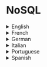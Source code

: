 # NoSQL

<details>
  <summary>English</summary>
  
  ### Materials
- [Search Data Management](https://searchdatamanagement.techtarget.com/definition/NoSQL-Not-Only-SQL)
- [NoSQL](https://en.wikipedia.org/wiki/NoSQL)
- [Mongodb](https://www.mongodb.com/nosql-explained)
- [Amazon](https://aws.amazon.com/nosql/)
- [Couchbase](https://www.couchbase.com/resources/why-nosql)
- [Basho](http://basho.com/resources/nosql-databases/)
- [What is Nosql](https://academy.datastax.com/planet-cassandra/what-is-nosql)
- [Geeks for Geeks](https://www.geeksforgeeks.org/introduction-to-nosql/)
- [Digital Ocean Tutorials](https://www.digitalocean.com/community/tags/nosql?type=tutorials)
- [Fullstackpython](https://www.fullstackpython.com/no-sql-datastore.html)
- [Nosql Overview](https://www.thoughtworks.com/insights/blog/nosql-databases-overview)
- [Nosql Databases](https://hackolade.com/nosqldb.html)
- [Simplilearn](https://www.simplilearn.com/introduction-to-nosql-databases-tutorial-video)
- [W3resource](https://www.w3resource.com/mongodb/nosql.php)
- [Guru99](https://www.guru99.com/nosql-tutorial.html)
- [Javatpoint](https://www.javatpoint.com/nosql-databases)
- [Tutorialspoint Mongodb](https://www.tutorialspoint.com/mongodb/)
- [Mongodb and Python](https://realpython.com/introduction-to-mongodb-and-python/)
- [Introduction to NoSQL and MongoDB](http://www.ccs.neu.edu/home/kathleen/classes/cs3200/20-NoSQLMongoDB.pdf)
- [NoSQL DBs](https://pdfs.semanticscholar.org/773e/9e98d42f395864baecf6e87a9c7ded1f36e6.pdf)
- [An Introduction to NoSQL Databases](http://pages.di.unipi.it/turini/Basi%20di%20Dati/Slides/11.NoSQL-slides.pdf)
- [NoSQL Dbases](https://circabc.europa.eu/sd/a/51c3ae57-204a-430d-afe7-d0e827c7df0a/Day%202-01-NoSQL%20DB.pdf)
- [NoSQL Greg Burd](https://www.usenix.org/legacy/publications/login/2011-10/openpdfs/Burd.pdf)
- [Intro to NoSQL](http://user.it.uu.se/~torer/kurser/dbt/NoSQLDatabases.pdf)
- [NoSQL DB Technologies](https://core.ac.uk/download/pdf/55333675.pdf)
- [An Introduction to NoSQL Databases](https://www.youtube.com/watch?v=uD3p_rZPBUQ)
- [SQL vs NoSQL](https://www.youtube.com/watch?v=ZS_kXvOeQ5Y)
- [Introduction to NoSQL](https://www.youtube.com/watch?v=qI_g07C_Q5I)
- [MongoDB in 30 Minutes](https://www.youtube.com/watch?v=pWbMrx5rVBE)
- [NoSQL and JSON](https://www.youtube.com/watch?v=-D3dmMfQ9p0)
- [MongoDB Tutorial](https://www.youtube.com/watch?v=9OPP_1eAENg&amp;list=PL4cUxeGkcC9jpvoYriLI0bY8DOgWZfi6u)
- [MongoDB Course](https://www.youtube.com/watch?v=vb8xZ-bvxbg&amp;list=PLLAZ4kZ9dFpOFJ9JcVW9u4PlSWO-VFoao)
</details>

<details>
  <summary>French</summary>
  
  ### Materials
- [OpenClassRooms](https://openclassrooms.com/fr/courses/4462426-maitrisez-les-bases-de-donnees-nosql)
- [Qu'est ce que le NoSQL](https://www.grafikart.fr/blog/sql-nosql)
- [NoSQL](https://www.labri.fr/perso/guibert/DocumentsEnseignement/NoSQL.pdf)
- [Introduction au NoSQL](https://stph.scenari-community.org/idl-bd/idl-nosql.pdf)
- [Les Bases de Données NoSQL](https://fc.isima.fr/~lacomme/NoSQL/chapitre_gratuit/chapitre3_apres_fusion.pdf)
</details>

<details>
  <summary>German</summary>
  
  ### Materials
- [DB-Engines](https://db-engines.com/de/article/NoSQL)
</details>

<details>
  <summary>Italian</summary>
  
  ### Materials
- [SQL e NoSQL](https://www.html.it/articoli/sql-e-nosql-a-documenti-il-confronto/)
- [Guida Mongodb](https://www.html.it/guide/guida-mongodb/)
- [Big Data con i Database NoSQL: un’introduzione pratica](https://www.rackone.it/big-data-con-database-nosql-unintroduzione-pratica/)
- [Politecnico di Milano](https://pdfs.semanticscholar.org/5bcf/9e6c1f787e9cfef2a805a0908dd34d324e41.pdf)
- [Database NoSQL](http://tesi.cab.unipd.it/44803/1/Tesi_DelPioluogoMatteo.pdf)
</details>

<details>
  <summary>Portuguese</summary>
  
  ### Materials
- [Introdução ao Banco de Dados NOSQL](https://www.devmedia.com.br/introducao-aos-bancos-de-dados-nosql/26044)
- [Banco de Dados Nosql](http://wiki.icmc.usp.br/images/1/18/SCC0542012017noSQL.pdf)
- [Caelum Blog](http://blog.caelum.com.br/bancos-de-dados-nao-relacionais-e-o-movimento-nosql/)
- [Nosql Visão Geral](https://imasters.com.br/banco-de-dados/bancos-de-dados-nosql-uma-visao-geral)
- [Mongodb Guia Básico](https://e-tinet.com/linux/mongodb/)
- [Apresentação NoSQL](http://www.pecs.uema.br/wp-content/uploads/2017/05/BDnoSQL.pdf)
- [Estudo NoSQL](http://bdm.unb.br/bitstream/10483/7927/1/2014_RodrigoCardosoAniceto_ReneFreireXavier.pdf)
- [SQL x NOSQL](http://www.cin.ufpe.br/~tg/2014-2/mapmf.pdf)
- [NoSQL uma Breve Introdução](http://cursos.unipampa.edu.br/cursos/engenhariadesoftware/files/2015/10/nosql-palestraSBC.pdf)
</details>

<details>
  <summary>Spanish</summary>
  
  ### Materials
- [Guía Definitiva](https://blog.pandorafms.org/es/bases-de-datos-nosql/)
- [Bases de Datos NOSQL](https://www.acens.com/wp-content/images/2014/02/bbdd-nosql-wp-acens.pdf)
- [Tesina de Licenciatura](http://sedici.unlp.edu.ar/bitstream/handle/10915/48085/Documento_completo__.pdf?sequence=1)
</details>
